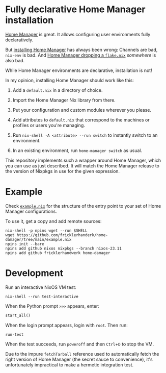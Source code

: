 # Fully declarative Home Manager installation

[Home Manager](https://github.com/nix-community/home-manager/) is great.
It allows configuring user environments fully declaratively.

But [installing Home Manager](https://github.com/nix-community/home-manager/blob/d634c3abafa454551f2083b054cd95c3f287be61/docs/manual/installation/standalone.md) has always been wrong:
Channels are bad, `nix-env` is bad.
And [Home Manager dropping a `flake.nix`](https://github.com/nix-community/home-manager/blob/d634c3abafa454551f2083b054cd95c3f287be61/home-manager/home-manager#L417-L445) *somewhere* is also bad.

While Home Manager environments are declarative, installation is not!

In my opinion, installing Home Manager should work like this:

1. Add a `default.nix` in a directory of choice.

2. Import the Home Manager Nix library from there.

3. Put your configuration and custom modules wherever you please.

4. Add attributes to `default.nix` that correspond to the machines or profiles or users you're managing.

5. Run `nix-shell -A <attribute> --run switch` to instantly switch to an environment.

6. In an existing environment, run `home-manager switch` as usual.

This repository implements such a wrapper around Home Manager, which you can use as just described.
It will match the Home Manager release to the version of Nixpkgs in use for the given expression.

# Example


Check [`example.nix`](./example.nix) for the structure of the entry point to your set of Home Manager configurations.

To use it, get a copy and add remote sources:

```console
nix-shell -p npins wget --run $SHELL
wget https://github.com/fricklerhanderk/home-damager/tree/main/example.nix
npins init --bare
npins add github nixos nixpkgs --branch nixos-23.11
npins add github fricklerhandwerk home-damager
```

# Development

Run an interactive NixOS VM test:

```console
nix-shell --run test-interactive
```

When the Python prompt `>>>` appears, enter:

```python
start_all()
```

When the login prompt appears, login with `root`.
Then run:

```console
run-test
```

When the test succeeds, run `poweroff` and then `Ctrl`+`D` to stop the VM.

Due to the impure `fetchTarball` reference used to automatically fetch the right version of Home Manager (the secret sauce to convenience), it's unfortunately impractical to make a hermetic integration test.
